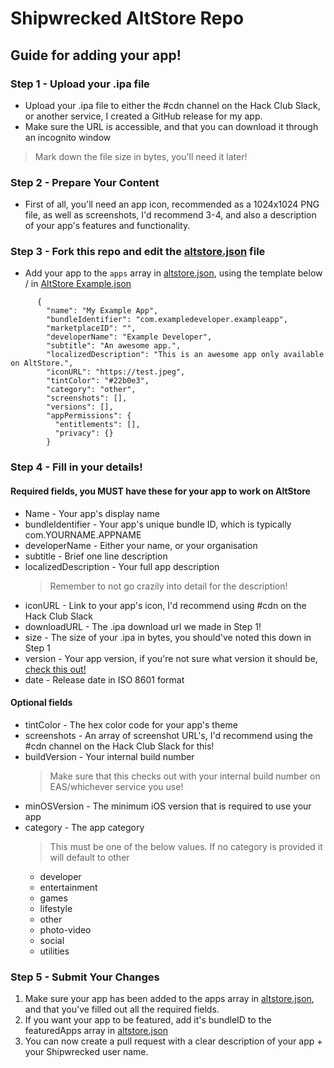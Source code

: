 # Shipwrecked AltStore Repo

## Guide for adding your app!


### Step 1 - Upload your .ipa file
- Upload your .ipa file to either the #cdn channel on the Hack Club Slack, or another service, I created a GitHub release for my app.
- Make sure the URL is accessible, and that you can download it through an incognito window
> Mark down the file size in bytes, you'll need it later!

### Step 2 - Prepare Your Content
- First of all, you'll need an app icon, recommended as a 1024x1024 PNG file, as well as screenshots, I'd recommend 3-4, and also a description of your app's features and functionality.

### Step 3 - Fork this repo and edit the [altstore.json](altstore.json) file
- Add your app to the `apps` array in [altstore.json](altstore.json), using the template below / in [AltStore Example.json](AltStoreExample.json)

```
      {
        "name": "My Example App",
        "bundleIdentifier": "com.exampledeveloper.exampleapp",
        "marketplaceID": "",
        "developerName": "Example Developer",
        "subtitle": "An awesome app.",
        "localizedDescription": "This is an awesome app only available on AltStore.",
        "iconURL": "https://test.jpeg",
        "tintColor": "#22b0e3",
        "category": "other",
        "screenshots": [],
        "versions": [],
        "appPermissions": {
          "entitlements": [],
          "privacy": {}
        }
```

### Step 4 - Fill in your details!

#### Required fields, you **MUST** have these for your app to work on AltStore

- Name - Your app's display name
- bundleIdentifier - Your app's unique bundle ID, which is typically com.YOURNAME.APPNAME
- developerName - Either your name, or your organisation
- subtitle - Brief one line description
- localizedDescription - Your full app description
    > Remember to not go crazily into detail for the description!
- iconURL - Link to your app's icon, I'd recommend using #cdn on the Hack Club Slack
- downloadURL - The .ipa download url we made in Step 1!
- size - The size of your .ipa in bytes, you should've noted this down in Step 1
- version - Your app version, if you're not sure what version it should be, [check this out!](https://semver.org/)
- date - Release date in ISO 8601 format 

#### Optional fields
- tintColor - The hex color code for your app's theme
- screenshots - An array of screenshot URL's, I'd recommend using the #cdn channel on the Hack Club Slack for this!
- buildVersion - Your internal build number 
    > Make sure that this checks out with your internal build number on EAS/whichever service you use!
- minOSVersion - The minimum iOS version that is required to use your app
- category - The app category
    > This must be one of the below values. If no category is provided it will default to other
    - developer
    - entertainment
    - games
    - lifestyle
    - other
    - photo-video
    - social
    - utilities

### Step 5 - Submit Your Changes
1. Make sure your app has been added to the apps array in [altstore.json](altstore.json), and that you've filled out all the required fields.
2. If you want your app to be featured, add it's bundleID to the featuredApps array in [altstore.json](altstore.json)
3. You can now create a pull request with a clear description of your app + your Shipwrecked user name.